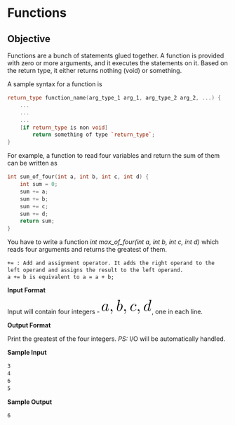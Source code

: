 # Functions
## Objective

Functions are a bunch of statements glued together. A function is provided with zero or more 
arguments, and it executes the statements on it. Based on the return type, it either returns 
nothing (void) or something.

A sample syntax for a function is

```c++
return_type function_name(arg_type_1 arg_1, arg_type_2 arg_2, ...) {
    ...
    ...
    ...
    [if return_type is non void]
        return something of type `return_type`;
}
```

For example, a function to read four variables and return the sum of them can be written as

```c++
int sum_of_four(int a, int b, int c, int d) {
    int sum = 0;
    sum += a;
    sum += b;
    sum += c;
    sum += d;
    return sum;
}
```

You have to write a function _int max_of_four(int a, int b, int c, int d)_ which reads four arguments 
and returns the greatest of them.

```text
+= : Add and assignment operator. It adds the right operand to the left operand and assigns the result to the left operand.
a += b is equivalent to a = a + b;
```

**Input Format**

Input will contain four integers - <img src="./img/abcd.svg">, one in each line.

**Output Format**

Print the greatest of the four integers.
_PS:_ I/O will be automatically handled.

**Sample Input**

```bash
3
4
6
5
```

**Sample Output**

```bash
6
```
